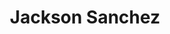 ---
layout: employee
skillsid: 4
title: 'Jackson Sanchez'
permalink: /employees/:title 
location: 'Nashville'
position: 'Ecology Team Leader'
availability: 68
internal: true
categories: 
- employees
phoneNumber: 555-555-5555
email: email@gmail.com
manage: false
---